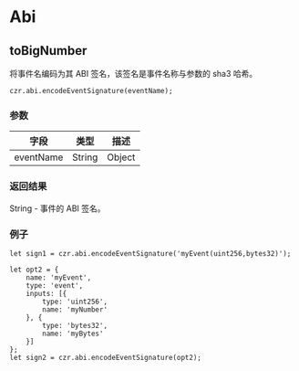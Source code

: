 # Abi

## toBigNumber

将事件名编码为其 ABI 签名，该签名是事件名称与参数的 sha3 哈希。

```
czr.abi.encodeEventSignature(eventName);
```

### 参数

| 字段      | 类型   | 描述   |
| --------- | ------ | ------ |
| eventName | String | Object | 事件名称编码。或事件的 JSON 接口对象。<br/>如果是字符串，则必须采用形式 `event(type,type,...)`，例如：`myEvent(uint256,uint32[],bytes10,bytes)` |

### 返回结果

String - 事件的 ABI 签名。

### 例子

```
let sign1 = czr.abi.encodeEventSignature('myEvent(uint256,bytes32)');

let opt2 = {
    name: 'myEvent',
    type: 'event',
    inputs: [{
        type: 'uint256',
        name: 'myNumber'
    }, {
        type: 'bytes32',
        name: 'myBytes'
    }]
};
let sign2 = czr.abi.encodeEventSignature(opt2);
```
